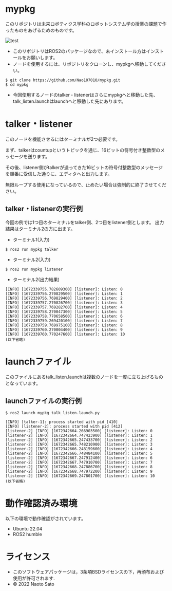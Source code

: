 # mypkg
このリポジトリは未来ロボティクス学科のロボットシステム学の授業の課題で作ったものをあげるためのものです。

![test](https://github.com/Nao107010/mypkg/actions/workflows/test.yml/badge.svg)

* このリポジトリはROS2のパッケージなので、未インストール方はインストールをお願いします。
* ノードを使用するには、リポジトリをクローンし、mypkgへ移動してください。
```
$ git clone https://github.com/Nao107010/mypkg.git
$ cd mypkg
```

* 今回使用するノードのtalker・listenerはさらにmypkgへと移動した先、talk_listen.launchはlaunchへと移動した先にあります。

# talker・listener
このノードを機能させるにはターミナルが2つ必要です。

まず、talkerはcountupというトピックを通じ、16ビットの符号付き整数型のメッセージを送ります。

その後、listener側がtalkerが送ってきた16ビットの符号付整数型のメッセージを順番に受信した通りに、エディタへと出力します。

無限ループする使用になっているので、止めたい場合は強制的に終了させてください。

## talker・listenerの実行例
今回の例では1つ目のターミナルをtalker側、2つ目をlistener側とします。
出力結果はターミナル2の方に出ます。

* ターミナル1(入力)
```
$ ros2 run mypkg talker
```
* ターミナル2(入力)
```
$ ros2 run mypkg listener
```
* ターミナル2(出力結果)
```
[INFO] [1672339755.782609300] [listener]: Listen: 0
[INFO] [1672339756.270829500] [listener]: Listen: 1
[INFO] [1672339756.769829400] [listener]: Listen: 2
[INFO] [1672339757.270826700] [listener]: Listen: 3
[INFO] [1672339757.769282700] [listener]: Listen: 4
[INFO] [1672339758.270047300] [listener]: Listen: 5
[INFO] [1672339758.770658500] [listener]: Listen: 6
[INFO] [1672339759.269420100] [listener]: Listen: 7
[INFO] [1672339759.769975100] [listener]: Listen: 8
[INFO] [1672339760.270004400] [listener]: Listen: 9
[INFO] [1672339760.770247600] [listener]: Listen: 10
(以下省略)
```
# launchファイル
このファイルにあるtalk_listen.launchは複数のノードを一度に立ち上げるものとなっています。

## launchファイルの実行例

```
$ ros2 launch mypkg talk_listen.launch.py

[INFO] [talker-1]: process started with pid [410]
[INFO] [listener-2]: process started with pid [412]
[listener-2] [INFO] [1672342664.266903500] [listener]: Listen: 0
[listener-2] [INFO] [1672342664.747423900] [listener]: Listen: 1
[listener-2] [INFO] [1672342665.247433700] [listener]: Listen: 2
[listener-2] [INFO] [1672342665.748210900] [listener]: Listen: 3
[listener-2] [INFO] [1672342666.248159600] [listener]: Listen: 4
[listener-2] [INFO] [1672342666.748484100] [listener]: Listen: 5
[listener-2] [INFO] [1672342667.247912400] [listener]: Listen: 6
[listener-2] [INFO] [1672342667.747910700] [listener]: Listen: 7
[listener-2] [INFO] [1672342668.247886700] [listener]: Listen: 8
[listener-2] [INFO] [1672342668.747972200] [listener]: Listen: 9
[listener-2] [INFO] [1672342669.247801700] [listener]: Listen: 10
(以下省略)
```

# 動作確認済み環境
以下の環境で動作確認がされています。
* Ubuntu 22.04
* ROS2 humble

# ライセンス
* このソフトウェアパッケージは，3条項BSDライセンスの下，再頒布および使用が許可されます.
* © 2022 Naoto Sato

